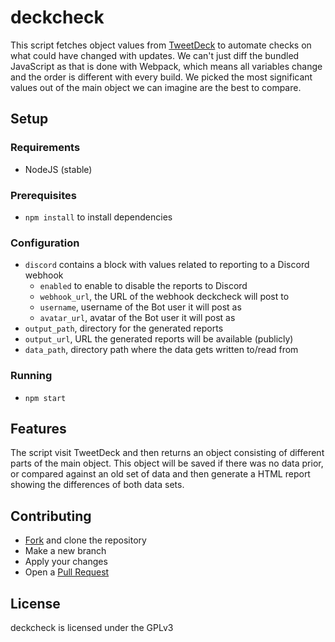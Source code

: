 # deckcheck

This script fetches object values from [TweetDeck](https://tweetdeck.twitter.com) to automate checks on what could have changed with updates.
We can't just diff the bundled JavaScript as that is done with Webpack, which means all variables change and the order is different with every build. We picked
the most significant values out of the main object we can imagine are the best to compare.

## Setup

### Requirements

* NodeJS (stable)

### Prerequisites

* `npm install` to install dependencies

### Configuration

* `discord` contains a block with values related to reporting to a Discord webhook
  * `enabled` to enable to disable the reports to Discord
  * `webhook_url`, the URL of the webhook deckcheck will post to
  * `username`, username of the Bot user it will post as
  * `avatar_url`, avatar of the Bot user it will post as
* `output_path`, directory for the generated reports
* `output_url`, URL the generated reports will be available (publicly)
* `data_path`, directory path where the data gets written to/read from

### Running

* `npm start`

## Features

The script visit TweetDeck and then returns an object consisting of different parts of the main object. This object will be saved
if there was no data prior, or compared against an old set of data and then generate a HTML report showing the differences of both
data sets.

## Contributing

* [Fork](https://github.com/DeckHack/deckcheck/fork) and clone the repository
* Make a new branch
* Apply your changes
* Open a [Pull Request](https://github.com/DeckHack/deckcheck/compare)

## License

deckcheck is licensed under the GPLv3